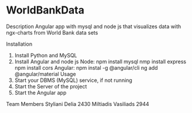 # WorldBankData

Description
Angular app with mysql and node js that visualizes data with ngx-charts from World Bank data sets

Installation
1. Install Python and MySQL 
2. Install Angular and node js
  Node: npm install mysql
        nmp install express
        npm install cors
  Angular: npm instal -g @angular/cli
           ng add @angular/material
Usage
1. Start your DBMS (MySQL) service, if not running
2. Start the Server of the project
3. Start the Angular app

Team Members Styliani Delia 2430
             Miltiadis Vasiliads 2944
